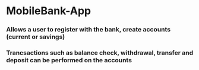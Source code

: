 # MobileBank-App
### Allows a user to register with the bank, create accounts (current or savings)
### Trancsactions such as balance check, withdrawal, transfer and deposit can be performed on the accounts
